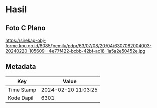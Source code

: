 # Hasil

## Foto C Plano

https://sirekap-obj-formc.kpu.go.id/8085/pemilu/pdpr/63/07/08/20/04/6307082004003-20240220-105609--4e77f422-bcbb-42bf-ac18-1a5a2e50452e.jpg


## Metadata

| Key        | Value               |
| ---------- | ------------------- |
| Time Stamp | 2024-02-20 11:03:25 |
| Kode Dapil | 6301                |



